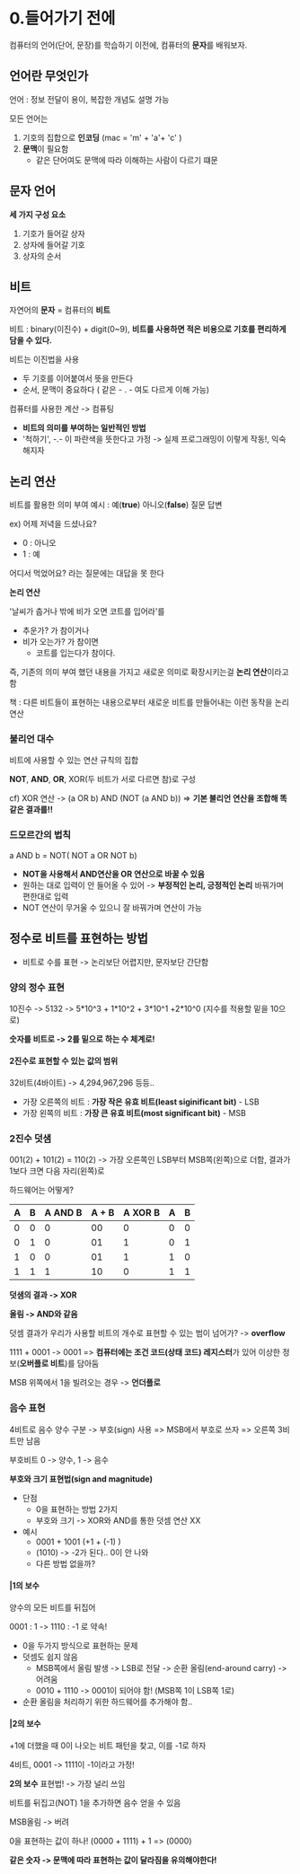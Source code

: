 # 0.들어가기 전에 
컴퓨터의 언어(단어, 문장)를 학습하기 이전에, 컴퓨터의 **문자**를 배워보자.



## 언어란 무엇인가

언어 : 정보 전달이 용이, 복잡한 개념도 설명 가능

모든 언어는 

1. 기호의 집합으로 **인코딩** (mac = 'm' + 'a'+ 'c' )
2. **문맥**이 필요함
   - 같은 단어여도 문맥에 따라 이해하는 사람이 다르기 떄문



## 문자 언어

**세 가지 구성 요소**

1. 기호가 들어갈 상자
2. 상자에 들어갈 기호
3. 상자의 순서



## 비트

자연어의 **문자** = 컴퓨터의 **비트**

비트 : binary(이진수) + digit(0~9), **비트를 사용하면 적은 비용으로 기호를 편리하게 담을 수 있다.**

비트는 이진법을 사용

- 두 기호를 이어붙여서 뜻을 만든다
- 순서, 문맥이 중요하다 ( 같은 - . - 여도 다르게 이해 가능)



컴퓨터를 사용한 계산 -> 컴퓨팅

- **비트의 의미를 부여하는 일반적인 방법**
- '척하기', -.- 이 파란색을 뜻한다고 가정 -> 실제 프로그래밍이 이렇게 작동!, 익숙해지자



## 논리 연산

비트를 활용한 의미 부여 예시 : 예(**true**) 아니오(**false**) 질문 답변

ex) 어제 저녁을 드셨나요? 

- 0 : 아니오
- 1 : 예

어디서 먹었어요? 라는 질문에는 대답을 못 한다



**논리 연산**

'날씨가 춥거나 밖에 비가 오면 코트를 입어라'를

- 추운가? 가 참이거나
- 비가 오는가? 가 참이면
  - 코트를 입는다가 참이다.

즉, 기존의 의미 부여 했던 내용을 가지고 새로운 의미로 확장시키는걸 **논리 연산**이라고 함



책 : 다른 비트들이 표현하는 내용으로부터 새로운 비트를 만들어내는 이런 동작을 논리 연산



### 불리언 대수

비트에 사용할 수 있는 연산 규칙의 집합

**NOT**, **AND**, **OR**, XOR(두 비트가 서로 다르면 참)로 구성

cf) XOR 연산 -> (a OR b) AND (NOT (a AND b)) => **기본 불리언 연산을 조합해 똑같은 결과를!!**



### 드모르간의 법칙

a AND b = NOT( NOT a OR NOT b)

- **NOT을 사용해서 AND연산을 OR 연산으로 바꿀 수 있음**
- 원하는 대로 입력이 안 들어올 수 있어 -> **부정적인 논리, 긍정적인 논리** 바꿔가며 편한대로 입력
- NOT 연산이 무거울 수 있으니 잘 바꿔가며 연산이 가능



## 정수로 비트를 표현하는 방법

- 비트로 수를 표현 -> 논리보단 어렵지만, 문자보단 간단함

### 양의 정수 표현

10진수 -> 5132 -> 5*10^3 + 1\*10^2 + 3\*10^1 +2\*10^0 (지수를 적용할 밑을 10으로)

**숫자를 비트로 -> 2를 밑으로 하는 수 체계로!**



#### 2진수로 표현할 수 있는 값의 범위

32비트(4바이트) -> 4,294,967,296 등등..

- 가장 오른쪽의 비트 : **가장 작은 유효 비트(least siginificant bit)** - LSB
- 가장 왼쪽의 비트 : **가장 큰 유효 비트(most significant bit)** - MSB



### 2진수 덧샘

001(2) + 101(2) = 110(2) -> 가장 오른쪽인 LSB부터 MSB쪽(왼쪽)으로 더함, 결과가 1보다 크면 다음 자리(왼쪽)로

하드웨어는 어떻게?

| A    | B    | A AND B | A + B | A XOR B | A    | B    |
| ---- | ---- | ------- | ----- | ------- | ---- | ---- |
| 0    | 0    | 0       | 00    | 0       | 0    | 0    |
| 0    | 1    | 0       | 01    | 1       | 0    | 1    |
| 1    | 0    | 0       | 01    | 1       | 1    | 0    |
| 1    | 1    | 1       | 10    | 0       | 1    | 1    |

**덧샘의 결과 -> XOR**

 **올림 -> AND와 같음**

덧셈 결과가 우리가 사용할 비트의 개수로 표현할 수 있는 범이 넘어가? -> **overflow**

1111 + 0001 -> 0001 => **컴퓨터에는 조건 코드(상태 코드) 레지스터**가 있어 이상한 정보(**오버플로 비트**)를 담아둠

MSB 위쪽에서 1을 빌려오는 경우 -> **언더플로**



### 음수 표현

4비트로 음수 양수 구분 ->  부호(sign) 사용 => MSB에서 부호로 쓰자 => 오른쪽 3비트만 남음

부호비트 0 -> 양수, 1 -> 음수

**부호와 크기 표현법(sign and magnitude)**

- 단점
  - 0을 표현하는 방법 2가지
  - 부호와 크기 -> XOR와 AND를 통한 덧셈 연산 XX
- 예시
  - 0001 + 1001 (+1 + (-1) )
  - (1010) -> -2가 된다.. 0이 안 나와
  - 다른 방법 없을까?



#### |1의 보수

양수의 모든 비트를 뒤집어

0001 : 1 -> 1110 : -1 로 약속!

- 0을 두가지 방식으로 표현하는 문제
- 덧셈도 쉽지 않음
  - MSB쪽에서 올림 발생 -> LSB로 전달 -> 순환 올림(end-around carry) -> 어려움
  - 0010 + 1110 -> 0001이 되어야 함! (MSB쪽 1이 LSB쪽 1로)
- 순환 올림을 처리하기 위한 하드웨어를 추가해야 함..



#### |2의 보수

+1에 더했을 때 0이 나오는 비트 패턴을 찾고, 이를 -1로 하자

4비트, 0001 -> 1111이 -1이라고 가정!

**2의 보수** 표현법! -> 가장 널리 쓰임

비트를 뒤집고(NOT) 1을 추가하면 음수 얻을 수 있음

MSB올림 -> 버려

0을 표현하는 값이 하나! (0000 + 1111) + 1 => (0000)

**같은 숫자 -> 문맥에 따라 표현하는 값이 달라짐을 유의해야한다!**







